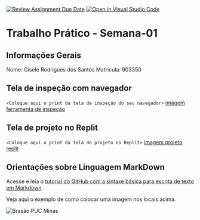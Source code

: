 [![Review Assignment Due Date](https://classroom.github.com/assets/deadline-readme-button-22041afd0340ce965d47ae6ef1cefeee28c7c493a6346c4f15d667ab976d596c.svg)](https://classroom.github.com/a/KTA8mvsy)
[![Open in Visual Studio Code](https://classroom.github.com/assets/open-in-vscode-2e0aaae1b6195c2367325f4f02e2d04e9abb55f0b24a779b69b11b9e10269abc.svg)](https://classroom.github.com/online_ide?assignment_repo_id=20053807&assignment_repo_type=AssignmentRepo)
# Trabalho Prático - Semana-01

## Informações Gerais

Nome: Gisele Rodrigues dos Santos
Matricula: 903350

## Tela de inspeção com navegador

`<Coloque aqui o print da tela de inspeção do seu navegador>`
[imagem ferramenta de inspeção](images/teladeinspeçao.png)
## Tela de projeto no Replit

`<Coloque aqui o print da tela do projeto no Replit>`
[imagem projeto replit](images/telareplit.png)

## Orientações sobre Linguagem MarkDown

Acesse e leia o [tutorial do GitHub com a sintaxe básica para escrita de texto em Markdown](https://docs.github.com/pt/get-started/writing-on-github/getting-started-with-writing-and-formatting-on-github/basic-writing-and-formatting-syntax).

Veja aqui o exemplo de como colocar uma imagem nos locais acima. 

![Brasão PUC Minas](images/brasao_puc.png)
